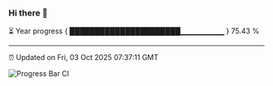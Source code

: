 ### Hi there 👋

⏳ Year progress { ██████████████████████▁▁▁▁▁▁▁▁ } 75.43 %

---

⏰ Updated on Fri, 03 Oct 2025 07:37:11 GMT

![Progress Bar CI](https://github.com/IshwaranRudhara/GIT-ACTION/workflows/Progress%20Bar%20CI/badge.svg)
